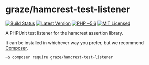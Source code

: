 # graze/hamcrest-test-listener

[![Build Status][ico-build]][travis]
[![Latest Version][ico-package]][package]
[![PHP ~5.6][ico-engine]][lang]
[![MIT Licensed][ico-license]][license]

A PHPUnit test listener for the hamcrest assertion library.

It can be installed in whichever way you prefer, but we recommend [Composer][package].

```bash
~$ composer require graze/hamcrest-test-listener
```

<!-- Links -->
[travis]: https://travis-ci.org/graze/hamcrest-test-listener
[lang]: https://secure.php.net
[package]: https://packagist.org/packages/graze/hamcrest-test-listener
[license]: https://github.com/graze/hamcrest-test-listener/blob/master/LICENSE

<!-- Images -->
[ico-license]: https://img.shields.io/packagist/l/graze/formatter.svg
[ico-package]: https://img.shields.io/packagist/v/graze/formatter.svg
[ico-build]: https://img.shields.io/travis/graze/formatter/master.svg
[ico-engine]: https://img.shields.io/badge/php-%3E%3D5.6-8892BF.svg
